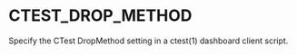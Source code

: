   

# CTEST_DROP_METHOD  
Specify the CTest DropMethod setting
in a ctest(1) dashboard client script.  

